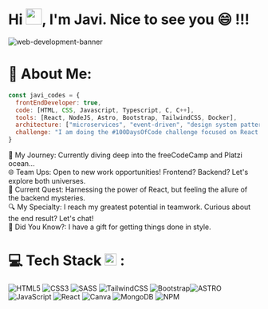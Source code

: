 # <h1>Hi <img src="https://media.giphy.com/media/hvRJCLFzcasrR4ia7z/giphy.gif" width="32">, I'm Javi. Nice to see you 😄 !!! </h1>
![web-development-banner](https://github.com/JaviVS7/JaviVS7/assets/112435491/59e4c8e2-11be-47e5-baa7-c994e4fbc050)

# 💫 About Me:
```javascript
const javi_codes = {
  frontEndDeveloper: true,
  code: [HTML, CSS, Javascript, Typescript, C, C++],
  tools: [React, NodeJS, Astro, Bootstrap, TailwindCSS, Docker],
  architecture: ["microservices", "event-driven", "design system pattern"],
  challenge: "I am doing the #100DaysOfCode challenge focused on React and Typescript"
}
```
🚀 My Journey: Currently diving deep into the freeCodeCamp and Platzi ocean...<br>🌐 Team Ups: Open to new work opportunities! Frontend? Backend? Let's explore both universes.<br>📘 Current Quest: Harnessing the power of React, but feeling the allure of the backend mysteries.<br>🔍 My Specialty: I reach my greatest potential in teamwork. Curious about the end result? Let's chat!<br>🌟 Did You Know?: I have a gift for getting things done in style.

# 💻 Tech Stack <img src = "https://media2.giphy.com/media/QssGEmpkyEOhBCb7e1/giphy.gif?cid=ecf05e47a0n3gi1bfqntqmob8g9aid1oyj2wr3ds3mg700bl&rid=giphy.gif" width = 24px> :
![HTML5](https://img.shields.io/badge/html5-%23E34F26.svg?style=for-the-badge&logo=html5&logoColor=white) ![CSS3](https://img.shields.io/badge/css3-%231572B6.svg?style=for-the-badge&logo=css3&logoColor=white)  ![SASS](https://img.shields.io/badge/SASS-hotpink.svg?style=for-the-badge&logo=SASS&logoColor=white) ![TailwindCSS](https://img.shields.io/badge/tailwindcss-%2338B2AC.svg?style=for-the-badge&logo=tailwind-css&logoColor=white) ![Bootstrap](https://img.shields.io/badge/bootstrap-%23563D7C.svg?style=for-the-badge&logo=bootstrap&logoColor=white)![ASTRO](https://img.shields.io/badge/ASTRO-%8534B2.svg?style=for-the-badge&logo=astro&logoColor=white) ![JavaScript](https://img.shields.io/badge/javascript-%23323330.svg?style=for-the-badge&logo=javascript&logoColor=%23F7DF1E) ![React](https://img.shields.io/badge/react-%2320232a.svg?style=for-the-badge&logo=react&logoColor=%2361DAFB) ![Canva](https://img.shields.io/badge/Canva-%2300C4CC.svg?style=for-the-badge&logo=Canva&logoColor=white) 
![MongoDB](https://img.shields.io/badge/MongoDB-%234ea94b.svg?style=for-the-badge&logo=mongodb&logoColor=white)
![NPM](https://img.shields.io/badge/NPM-%23CB3837.svg?style=for-the-badge&logo=npm&logoColor=white)

